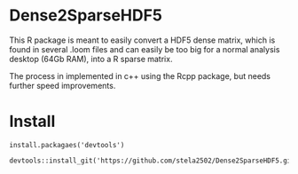 # Dense2SparseHDF5

This R package is meant to easily convert a HDF5 dense matrix, which is found in several .loom files 
and can easily be too big for a normal analysis desktop (64Gb RAM), into a R sparse matrix.

The process in implemented in c++ using the Rcpp package, but needs further speed improvements.

# Install

```
install.packagaes('devtools')

devtools::install_git('https://github.com/stela2502/Dense2SparseHDF5.git')
